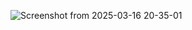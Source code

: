 ![Screenshot from 2025-03-16 20-35-01](https://github.com/user-attachments/assets/a076cedb-027f-4f0f-93ed-f512cd91cf26)

